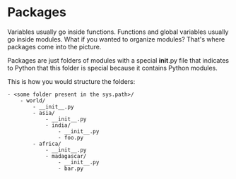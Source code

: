 # Packages

Variables usually go inside functions. Functions and global variables usually go inside modules. What if you wanted to organize modules? That's where packages come into the picture.

Packages are just folders of modules with a special __init__.py file that indicates to Python that this folder is special because it contains Python modules.

This is how you would structure the folders:

~~~
- <some folder present in the sys.path>/
    - world/
        - __init__.py
        - asia/
            - __init__.py
            - india/
                - __init__.py
                - foo.py
        - africa/
            - __init__.py
            - madagascar/
                - __init__.py
                - bar.py
~~~